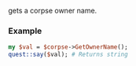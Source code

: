 gets a corpse owner name.
### Example

```perl
my $val = $corpse->GetOwnerName();
quest::say($val); # Returns string
```